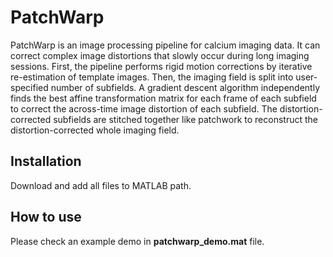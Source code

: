 # PatchWarp
PatchWarp is an image processing pipeline for calcium imaging data. It can correct complex image distortions that slowly occur during long imaging sessions. First, the pipeline performs rigid motion corrections by iterative re-estimation of template images. Then, the imaging field is split into user-specified number of subfields. A gradient descent algorithm independently finds the best affine transformation matrix for each frame of each subfield to correct the across-time image distortion of each subfield. The distortion-corrected subfields are stitched together like patchwork to reconstruct the distortion-corrected whole imaging field.


## Installation
Download and add all files to MATLAB path.

## How to use
Please check an example demo in **patchwarp_demo.mat** file.
